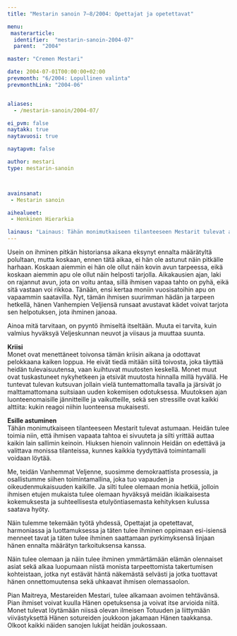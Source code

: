 ```yaml
---
title: "Mestarin sanoin 7–8/2004: Opettajat ja opetettavat"

menu:
 masterarticle:
  identifier:  "mestarin-sanoin-2004-07"
  parent:  "2004"

master: "Cremen Mestari"

date: 2004-07-01T00:00:00+02:00
prevmonth: "6/2004: Lopullinen valinta"
prevmonthLink: "2004-06"


aliases:
  - /mestarin-sanoin/2004-07/

ei_pvm: false
naytakk: true
naytavuosi: true

naytapvm: false

author: mestari
type: mestarin-sanoin



avainsanat:
 - Mestarin sanoin

aihealueet:
 - Henkinen Hierarkia

lainaus: "Lainaus: Tähän monimutkaiseen tilanteeseen Mestarit tulevat astumaan. Heidän tulee toimia niin, että ihmisen vapaata tahtoa ei sivuuteta ja silti yrittää auttaa kaikin lain sallimin keinoin. Hiuksen hienoin valinnoin Heidän on edettävä ja valittava monissa tilanteissa, kunnes kaikkia tyydyttävä toimintamalli voidaan löytää."
---
```

<p>Usein on ihminen pitkän historiansa aikana eksynyt ennalta määrätyltä polultaan, mutta koskaan, ennen tätä aikaa, ei hän ole astunut näin pitkälle harhaan. Koskaan aiemmin ei hän ole ollut näin kovin avun tarpeessa, eikä koskaan aiemmin apu ole ollut näin helposti tarjolla. Aikakausien ajan, laki on rajannut avun, jota on voitu antaa, sillä ihmisen vapaa tahto on pyhä, eikä sitä vastaan voi rikkoa. Tänään, ensi kertaa moniin vuosisatoihin apu on vapaammin saatavilla. Nyt, tämän ihmisen suurimman hädän ja tarpeen hetkellä, hänen Vanhempien Veljiensä runsaat avustavat kädet voivat tarjota sen helpotuksen, jota ihminen janoaa.</p>
<p>Ainoa mitä tarvitaan, on pyyntö ihmiseltä itseltään. Muuta ei tarvita, kuin valmius hyväksyä Veljeskunnan neuvot ja viisaus ja muuttaa suunta.</p>
<p><strong>Kriisi</strong><br>
Monet ovat menettäneet toivonsa tämän kriisin aikana ja odottavat pelokkaana kaiken loppua. He eivät tiedä mitään siitä toivosta, joka täyttää heidän tulevaisuutensa, vaan kuihtuvat muutosten keskellä. Monet muut ovat tuskastuneet nykyhetkeen ja etsivät muutosta hinnalla millä hyvällä. He tuntevat tulevan kutsuvan jollain vielä tuntemattomalla tavalla ja järsivät jo malttamattomana suitsiaan uuden kokemisen odotuksessa. Muutoksen ajan luonteenomaisille jännitteille ja vaikutteille, sekä sen stressille ovat kaikki alttiita: kukin reagoi niihin luonteensa mukaisesti.</p>
<p><strong>Esille astuminen</strong><br>
Tähän monimutkaiseen tilanteeseen Mestarit tulevat astumaan. Heidän tulee toimia niin, että ihmisen vapaata tahtoa ei sivuuteta ja silti yrittää auttaa kaikin lain sallimin keinoin. Hiuksen hienoin valinnoin Heidän on edettävä ja valittava monissa tilanteissa, kunnes kaikkia tyydyttävä toimintamalli voidaan löytää.</p>
<p>Me, teidän Vanhemmat Veljenne, suosimme demokraattista prosessia, ja osallistumme siihen toimintamallina, joka tuo vapauden ja oikeudenmukaisuuden kaikille. Ja silti tulee olemaan monia hetkiä, jolloin ihmisen etujen mukaista tulee olemaan hyväksyä meidän ikiaikaisesta kokemuksesta ja suhteellisesta etulyöntiasemasta kehityksen kulussa saatava hyöty.</p>
<p>Näin tulemme tekemään työtä yhdessä, Opettajat ja opetettavat, harmoniassa ja luottamuksessa ja täten tulee ihminen oppimaan esi-isiensä menneet tavat ja täten tulee ihminen saattamaan pyrkimyksensä linjaan hänen ennalta määrätyn tarkoituksensa kanssa.</p>
<p>Näin tulee olemaan ja näin tulee ihminen ymmärtämään elämän olennaiset asiat sekä alkaa luopumaan niistä monista tarpeettomista takertumisen kohteistaan, jotka nyt estävät häntä näkemästä selvästi ja jotka tuottavat hänen onnettomuutensa sekä uhkaavat ihmisen olemassaolon.</p>
<p>Pian Maitreya, Mestareiden Mestari, tulee alkamaan avoimen tehtävänsä. Pian ihmiset voivat kuulla Hänen opetuksensa ja voivat itse arvioida niitä. Monet tulevat löytämään niissä olevan ilmeisen Totuuden ja liittymään viivästyksettä Hänen sotureiden joukkoon jakamaan Hänen taakkansa. Olkoot kaikki näiden sanojen lukijat heidän joukossaan.<br>
</p>
